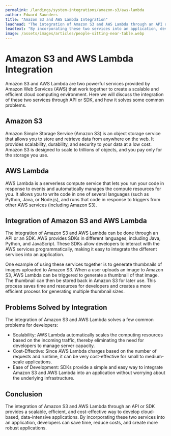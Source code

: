 ```yaml
---
permalink: /landings/system-integrations/amazon-s3/aws-lambda
author: Edward Saunders
title: "Amazon S3 and AWS Lambda Integration"
leadhead: "The integration of Amazon S3 and AWS Lambda through an API or SDK provides a scalable, efficient, and cost-effective way to develop cloud-based, data-intensive applications"
leadtext: "By incorporating these two services into an application, developers can save time, reduce costs, and create more robust applications."
image: /assets/images/articles/people-sitting-near-table.webp
---
```

<div class="arttext">	<h1>Amazon S3 and AWS Lambda Integration</h1>
	<p>Amazon S3 and AWS Lambda are two powerful services provided by Amazon Web Services (AWS) that work together to create a scalable and efficient cloud computing environment. Here we will discuss the integration of these two services through API or SDK, and how it solves some common problems.</p>
	<h2>Amazon S3</h2>
	<p>Amazon Simple Storage Service (Amazon S3) is an object storage service that allows you to store and retrieve data from anywhere on the web. It provides scalability, durability, and security to your data at a low cost. Amazon S3 is designed to scale to trillions of objects, and you pay only for the storage you use.</p>
	<h2>AWS Lambda</h2>
	<p>AWS Lambda is a serverless compute service that lets you run your code in response to events and automatically manages the compute resources for you. It allows you to write code in one of several languages (such as Python, Java, or Node.js), and runs that code in response to triggers from other AWS services (including Amazon S3).</p>
	<h2>Integration of Amazon S3 and AWS Lambda</h2>
	<p>The integration of Amazon S3 and AWS Lambda can be done through an API or an SDK. AWS provides SDKs in different languages, including Java, Python, and JavaScript. These SDKs allow developers to interact with the AWS services programmatically, making it easy to integrate the different services into an application.</p>
	<p>One example of using these services together is to generate thumbnails of images uploaded to Amazon S3. When a user uploads an image to Amazon S3, AWS Lambda can be triggered to generate a thumbnail of that image. The thumbnail can then be stored back in Amazon S3 for later use. This process saves time and resources for developers and creates a more efficient process for generating multiple thumbnail sizes.</p>
	<h2>Problems Solved by Integration</h2>
	<p>The integration of Amazon S3 and AWS Lambda solves a few common problems for developers:</p>
	<ul>
		<li>Scalability: AWS Lambda automatically scales the computing resources based on the incoming traffic, thereby eliminating the need for developers to manage server capacity.</li>
		<li>Cost-Effective: Since AWS Lambda charges based on the number of requests and runtime, it can be very cost-effective for small to medium-scale applications.</li>
		<li>Ease of Development: SDKs provide a simple and easy way to integrate Amazon S3 and AWS Lambda into an application without worrying about the underlying infrastructure.</li>
	</ul>
	<h2>Conclusion</h2>
	<p>The integration of Amazon S3 and AWS Lambda through an API or SDK provides a scalable, efficient, and cost-effective way to develop cloud-based, data-intensive applications. By incorporating these two services into an application, developers can save time, reduce costs, and create more robust applications.</p>
</div>